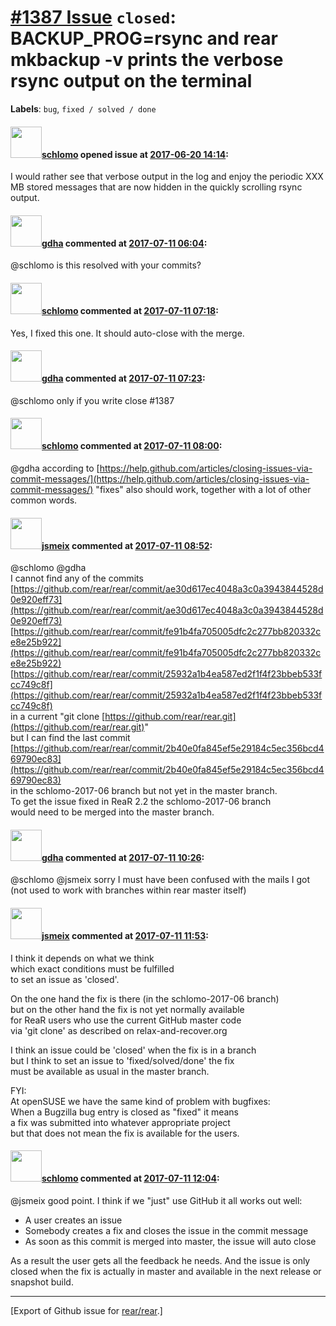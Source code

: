 [\#1387 Issue](https://github.com/rear/rear/issues/1387) `closed`: BACKUP\_PROG=rsync and rear mkbackup -v prints the verbose rsync output on the terminal
==========================================================================================================================================================

**Labels**: `bug`, `fixed / solved / done`

#### <img src="https://avatars.githubusercontent.com/u/101384?v=4" width="50">[schlomo](https://github.com/schlomo) opened issue at [2017-06-20 14:14](https://github.com/rear/rear/issues/1387):

I would rather see that verbose output in the log and enjoy the periodic
XXX MB stored messages that are now hidden in the quickly scrolling
rsync output.

#### <img src="https://avatars.githubusercontent.com/u/888633?u=cdaeb31efcc0048d3619651aa18dd4b76e636b21&v=4" width="50">[gdha](https://github.com/gdha) commented at [2017-07-11 06:04](https://github.com/rear/rear/issues/1387#issuecomment-314336970):

@schlomo is this resolved with your commits?

#### <img src="https://avatars.githubusercontent.com/u/101384?v=4" width="50">[schlomo](https://github.com/schlomo) commented at [2017-07-11 07:18](https://github.com/rear/rear/issues/1387#issuecomment-314356955):

Yes, I fixed this one. It should auto-close with the merge.

#### <img src="https://avatars.githubusercontent.com/u/888633?u=cdaeb31efcc0048d3619651aa18dd4b76e636b21&v=4" width="50">[gdha](https://github.com/gdha) commented at [2017-07-11 07:23](https://github.com/rear/rear/issues/1387#issuecomment-314357976):

@schlomo only if you write close \#1387

#### <img src="https://avatars.githubusercontent.com/u/101384?v=4" width="50">[schlomo](https://github.com/schlomo) commented at [2017-07-11 08:00](https://github.com/rear/rear/issues/1387#issuecomment-314365815):

@gdha according to
[https://help.github.com/articles/closing-issues-via-commit-messages/](https://help.github.com/articles/closing-issues-via-commit-messages/)
"fixes" also should work, together with a lot of other common words.

#### <img src="https://avatars.githubusercontent.com/u/1788608?u=925fc54e2ce01551392622446ece427f51e2f0ce&v=4" width="50">[jsmeix](https://github.com/jsmeix) commented at [2017-07-11 08:52](https://github.com/rear/rear/issues/1387#issuecomment-314378277):

@schlomo @gdha  
I cannot find any of the commits  
[https://github.com/rear/rear/commit/ae30d617ec4048a3c0a3943844528d0e920eff73](https://github.com/rear/rear/commit/ae30d617ec4048a3c0a3943844528d0e920eff73)  
[https://github.com/rear/rear/commit/fe91b4fa705005dfc2c277bb820332ce8e25b922](https://github.com/rear/rear/commit/fe91b4fa705005dfc2c277bb820332ce8e25b922)  
[https://github.com/rear/rear/commit/25932a1b4ea587ed2f1f4f23bbeb533fcc749c8f](https://github.com/rear/rear/commit/25932a1b4ea587ed2f1f4f23bbeb533fcc749c8f)  
in a current "git clone
[https://github.com/rear/rear.git](https://github.com/rear/rear.git)"  
but I can find the last commit  
[https://github.com/rear/rear/commit/2b40e0fa845ef5e29184c5ec356bcd469790ec83](https://github.com/rear/rear/commit/2b40e0fa845ef5e29184c5ec356bcd469790ec83)  
in the schlomo-2017-06 branch but not yet in the master branch.  
To get the issue fixed in ReaR 2.2 the schlomo-2017-06 branch  
would need to be merged into the master branch.

#### <img src="https://avatars.githubusercontent.com/u/888633?u=cdaeb31efcc0048d3619651aa18dd4b76e636b21&v=4" width="50">[gdha](https://github.com/gdha) commented at [2017-07-11 10:26](https://github.com/rear/rear/issues/1387#issuecomment-314402301):

@schlomo @jsmeix sorry I must have been confused with the mails I got
(not used to work with branches within rear master itself)

#### <img src="https://avatars.githubusercontent.com/u/1788608?u=925fc54e2ce01551392622446ece427f51e2f0ce&v=4" width="50">[jsmeix](https://github.com/jsmeix) commented at [2017-07-11 11:53](https://github.com/rear/rear/issues/1387#issuecomment-314420266):

I think it depends on what we think  
which exact conditions must be fulfilled  
to set an issue as 'closed'.

On the one hand the fix is there (in the schlomo-2017-06 branch)  
but on the other hand the fix is not yet normally available  
for ReaR users who use the current GitHub master code  
via 'git clone' as described on relax-and-recover.org

I think an issue could be 'closed' when the fix is in a branch  
but I think to set an issue to 'fixed/solved/done' the fix  
must be available as usual in the master branch.

FYI:  
At openSUSE we have the same kind of problem with bugfixes:  
When a Bugzilla bug entry is closed as "fixed" it means  
a fix was submitted into whatever appropriate project  
but that does not mean the fix is available for the users.

#### <img src="https://avatars.githubusercontent.com/u/101384?v=4" width="50">[schlomo](https://github.com/schlomo) commented at [2017-07-11 12:04](https://github.com/rear/rear/issues/1387#issuecomment-314422604):

@jsmeix good point. I think if we "just" use GitHub it all works out
well:

-   A user creates an issue
-   Somebody creates a fix and closes the issue in the commit message
-   As soon as this commit is merged into master, the issue will auto
    close

As a result the user gets all the feedback he needs. And the issue is
only closed when the fix is actually in master and available in the next
release or snapshot build.

------------------------------------------------------------------------

\[Export of Github issue for
[rear/rear](https://github.com/rear/rear).\]

